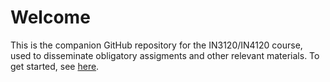 # Welcome

This is the companion GitHub repository for the IN3120/IN4120 course, used to disseminate obligatory assigments and other relevant materials. To get started, see [here](./docs/README.md).